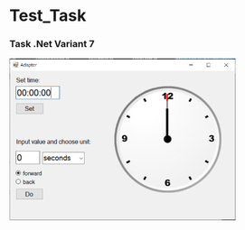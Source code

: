 # Test_Task
### Task .Net Variant 7
<img src="https://github.com/Vlada25/Test_Task/blob/master/img/task0%20form.png" alt="Application window image" width=400px>

